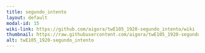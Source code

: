 ```yaml
---
title: segundo_intento
layout: default
modal-id: 15
wiki-link: https://github.com/aigora/twE105_1920-segundo_intento/wiki
thumbnail: https://raw.githubusercontent.com/aigora/twE105_1920-segundo_intento/master/logo.png
alt: twE105_1920-segundo_intento
---
```

